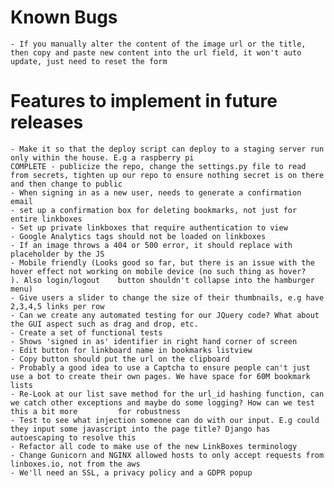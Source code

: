 # Known Bugs
	- If you manually alter the content of the image url or the title, then copy and paste new content into the url field, it won't auto update, just need to reset the form 	

# Features to implement in future releases
	- Make it so that the deploy script can deploy to a staging server run only within the house. E.g a raspberry pi
	COMPLETE - publicize the repo, change the settings.py file to read from secrets, tighten up our repo to ensure nothing secret is on there and then change to public
	- When signing in as a new user, needs to generate a confirmation email
	- set up a confirmation box for deleting bookmarks, not just for entire linkboxes
	- Set up private linkboxes that require authentication to view
	- Google Analytics tags should not be loaded on linkboxes
	- If an image throws a 404 or 500 error, it should replace with placeholder by the JS
	- Mobile friendly (Looks good so far, but there is an issue with the hover effect not working on mobile device (no such thing as hover?		). Also login/logout 	button shouldn't collapse into the hamburger menu)
	- Give users a slider to change the size of their thumbnails, e.g have 2,3,4,5 links per row
	- Can we create any automated testing for our JQuery code? What about the GUI aspect such as drag and drop, etc.
	- Create a set of functional tests	
	- Shows 'signed in as' identifier in right hand corner of screen
	- Edit button for linkboard name in bookmarks listview
	- Copy button should put the url on the clipboard
	- Probably a good idea to use a Captcha to ensure people can't just use a bot to create their own pages. We have space for 60M bookmark lists
	- Re-Look at our list save method for the url_id hashing function, can we catch other exceptions and maybe do some logging? How can we test this a bit more 		for robustness 
	- Test to see what injection someone can do with our input. E.g could they input some javascript into the page title? Django has autoescaping to resolve this
	- Refactor all code to make use of the new LinkBoxes terminology
	- Change Gunicorn and NGINX allowed hosts to only accept requests from linboxes.io, not from the aws
	- We'll need an SSL, a privacy policy and a GDPR popup